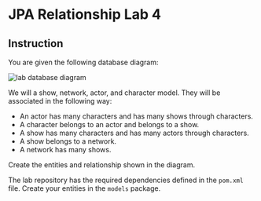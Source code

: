 # JPA Relationship Lab 4

## Instruction

You are given the following database diagram:

![lab database diagram](https://curriculum-content.s3.amazonaws.com/java-spring-1/db-diagra-actors-characters-shows-networks.png)

We will a show, network, actor, and character model. They will be associated in
the following way:

- An actor has many characters and has many shows through characters.
- A character belongs to an actor and belongs to a show.
- A show has many characters and has many actors through characters.
- A show belongs to a network.
- A network has many shows.

Create the entities and relationship shown in the diagram.

The lab repository has the required dependencies defined in the `pom.xml` file.
Create your entities in the `models` package.
